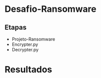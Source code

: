 # <h1>Desafio-Ransomware</h1>

### <h2>Etapas</h2>
- Projeto-Ransomware <br>
- Encrypter.py <br>
- Decrypter.py <br>

# <h1>Resultados</h1>
<img scr="Imagens\Ransomware.png">
